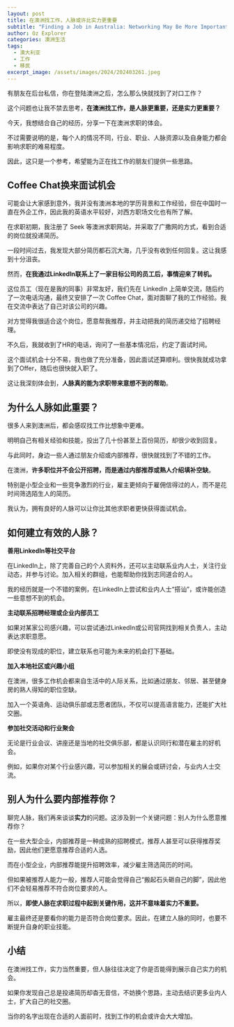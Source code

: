 ```yaml
---
layout: post
title: 在澳洲找工作，人脉或许比实力更重要
subtitle: "Finding a Job in Australia: Networking May Be More Important Than Skills"
author: Oz Explorer
categories: 澳洲生活
tags:
  - 澳大利亚
  - 工作
  - 移民
excerpt_image: /assets/images/2024/202403261.jpeg
---
```

有朋友在后台私信，你在登陆澳洲之后，怎么那么快就找到了对口工作？

这个问题也让我不禁去思考，**在澳洲找工作，是人脉更重要，还是实力更重要？**

今天，我想结合自己的经历，分享一下在澳洲求职的体会。

不过需要说明的是，每个人的情况不同，行业、职业、人脉资源以及自身能力都会影响求职的难易程度。

因此，这只是一个参考，希望能为正在找工作的朋友们提供一些思路。

## Coffee Chat换来面试机会

可能会让大家感到意外，我并没有澳洲本地的学历背景和工作经验，但在中国时一直在外企工作，因此我的英语水平较好，对西方职场文化也有所了解。

在求职初期，我注册了 Seek 等澳洲求职网站，并采取了广撒网的方式，看到合适的岗位就投递简历。

一段时间过去，我发现大部分简历都石沉大海，几乎没有收到任何回复。这让我感到十分沮丧。

然而，**在我通过LinkedIn联系上了一家目标公司的员工后，事情迎来了转机。**

这位员工（现在是我的同事）非常友好，我们先在 LinkedIn 上简单交流，随后约了一次电话沟通，最终又安排了一次 Coffee Chat，面对面聊了我的工作经验。我在交流中表达了自己对该公司的兴趣。

对方觉得我很适合这个岗位，愿意帮我推荐，并主动把我的简历递交给了招聘经理。

不久后，我就收到了HR的电话，询问了一些基本情况后，约定了面试时间。

这个面试机会十分不易，我也做了充分准备，因此面试还算顺利。很快我就成功拿到了Offer，随后也很快就入职了。

这让我深刻体会到，**人脉真的能为求职带来意想不到的帮助**。

## 为什么人脉如此重要？

很多人来到澳洲后，都会感叹找工作比想象中更难。

明明自己有相关经验和技能，投出了几十份甚至上百份简历，却很少收到回复。

与此同时，身边一些人通过朋友介绍或内部推荐，很快就找到了不错的工作。

在澳洲，**许多职位并不会公开招聘，而是通过内部推荐或熟人介绍填补空缺**。

特别是小型企业和一些竞争激烈的行业，雇主更倾向于雇佣信得过的人，而不是花时间筛选陌生人的简历。

我认为，拥有良好的人脉可以让你比其他求职者更快获得面试机会。

## 如何建立有效的人脉？

**善用LinkedIn等社交平台**

在LinkedIn上，除了完善自己的个人资料外，还可以主动联系业内人士，关注行业动态，并参与讨论。加入相关的群组，也能帮助你找到志同道合的人。

我的经历就是一个不错的案例，在LinkedIn上尝试和业内人士“搭讪”，或许能创造一些意想不到的机会。

**主动联系招聘经理或企业内部员工**  

如果对某家公司感兴趣，可以尝试通过LinkedIn或公司官网找到相关负责人，主动表达求职意愿。

即使没有现成的职位，建立联系也可能为未来的机会打下基础。

**加入本地社区或兴趣小组**  

在澳洲，很多工作机会都来自生活中的人际关系，比如通过朋友、邻居、甚至健身房的熟人得知的职位空缺。

加入一个英语角、运动俱乐部或志愿者团队，不仅可以提高语言能力，还能扩大社交圈。

**参加社交活动和行业聚会**

无论是行业会议、讲座还是当地的社交俱乐部，都是认识同行和潜在雇主的好机会。

例如，如果你对某个行业感兴趣，可以参加相关的展会或研讨会，与业内人士交流。

## 别人为什么要内部推荐你？

聊完人脉，我们再来谈谈**实力**的问题。这涉及到一个关键问题：别人为什么愿意推荐你？

在一些大型企业，内部推荐是一种成熟的招聘模式，推荐人甚至可以获得推荐奖励，因此他们更愿意推荐合适的人选。

而在小型企业，内部推荐能提升招聘效率，减少雇主筛选简历的时间。

但如果被推荐人能力一般，推荐人可能会觉得自己“搬起石头砸自己的脚”，因此他们不会轻易推荐不符合岗位要求的人。

所以，**即使人脉在求职过程中起到关键作用，这并不意味着实力不重要。**

雇主最终还是要看你的能力是否符合岗位要求。因此，在建立人脉的同时，也要不断提升自身的职业技能。

## 小结

在澳洲找工作，实力当然重要，但人脉往往决定了你是否能得到展示自己实力的机会。

如果你发现自己总是投递简历却杳无音信，不妨换个思路，主动去结识更多业内人士，扩大自己的社交圈。

当你的名字出现在合适的人面前时，找到工作的机会或许会大大增加。